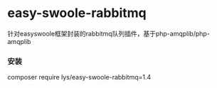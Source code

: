 # easy-swoole-rabbitmq
针对easyswoole框架封装的rabbitmq队列插件，基于php-amqplib/php-amqplib


### 安装
composer require lys/easy-swoole-rabbitmq=1.4
